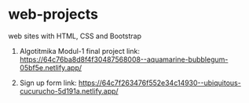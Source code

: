 # web-projects

web sites with HTML, CSS and Bootstrap

1. Algotitmika Modul-1 final project
link: https://64c76ba8d8f4f30487568008--aquamarine-bubblegum-05bf5e.netlify.app/

2. Sign up form
link: https://64c7f263476f552e34c14930--ubiquitous-cucurucho-5d191a.netlify.app/

